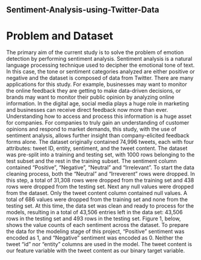 ## Sentiment-Analysis-using-Twitter-Data

# Problem and Dataset 
The primary aim of the current study is to solve the problem of emotion detection by performing sentiment analysis. Sentiment analysis is a natural language processing technique used to decipher the emotional tone of text. In this case, the tone or sentiment categories analyzed are either positive or negative and the dataset is composed of data from Twitter. There are many applications for this study. For example, businesses may want to monitor the online feedback they are getting to make data-driven decisions, or brands may want to monitor their public opinion by analyzing online information. In the digital age, social media plays a huge role in marketing and businesses can receive direct feedback now more than ever. Understanding how to access and process this information is a huge asset for companies. For companies to truly gain an understanding of customer opinions and respond to market demands, this study, with the use of sentiment analysis, allows further insight than company-elicited feedback forms alone.
The dataset originally contained 74,996 tweets, each with four attributes: tweet ID, entity, sentiment, and the tweet content. The dataset was pre-split into a training and testing set, with 1000 rows belonging to the test subset and the rest in the training subset. The sentiment column contained “Positive”, “Negative”, “Neutral” and “Irrelevant”. To start the data cleaning process, both the “Neutral” and “Irreverent” rows were dropped. In this step, a total of 31,308 rows were dropped from the training set and 438 rows were dropped from the testing set. Next any null values were dropped from the dataset. Only the tweet content column contained null values. A total of 686 values were dropped from the training set and none from the testing set. At this time, the data set was clean and ready to process for the models, resulting in a total of 43,506 entries left in the data set: 43,506 rows in the testing set and 493 rows in the testing set. Figure 1, below, shows the value counts of each sentiment across the dataset. To prepare the data for the modeling stage of this project, “Positive” sentiment was encoded as 1, and “Negative” sentiment was encoded as 0. Neither the tweet “id” nor “entity” columns are used in the model. The tweet content is our feature variable with the tweet content as our binary target variable.
